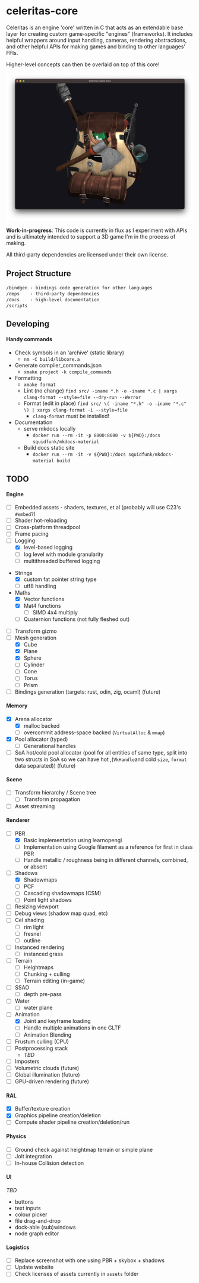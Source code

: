 # celeritas-core

Celeritas is an engine 'core' written in C that acts as an extendable base layer for creating custom game-specific "engines" (frameworks). It includes helpful wrappers around input handling, cameras, rendering abstractions, and other helpful APIs for making games and binding to other languages' FFIs.

Higher-level concepts can then be overlaid on top of this core!

![Backpack model with lighting](examples/obj_loading/backpack_screenshot.png)

**Work-in-progress**: This code is currently in flux as I experiment with APIs and is ultimately intended to support a 3D game I'm in the process of making.

All third-party dependencies are licensed under their own license.

## Project Structure

```
/bindgen - bindings code generation for other languages
/deps    - third-party dependencies
/docs    - high-level documentation
/scripts
```

## Developing

#### Handy commands

* Check symbols in an 'archive' (static library)
    * `nm -C build/libcore.a`
* Generate compiler_commands.json
    * `xmake project -k compile_commands`
* Formatting
    * `xmake format`
    * Lint (no change) `find src/ -iname *.h -o -iname *.c | xargs clang-format --style=file --dry-run --Werror`
    * Format (edit in place) `find src/ \( -iname "*.h" -o -iname "*.c" \) | xargs clang-format -i --style=file`
        * `clang-format` must be installed!
* Documentation
    * serve mkdocs locally
        * `docker run --rm -it -p 8000:8000 -v ${PWD}:/docs squidfunk/mkdocs-material`
    * Build docs static site
        * `docker run --rm -it -v ${PWD}:/docs squidfunk/mkdocs-material build`

## TODO

#### Engine
- [ ] Embedded assets - shaders, textures, et al (probably will use C23's `#embed`?)
- [ ] Shader hot-reloading
- [ ] Cross-platform threadpool
- [ ] Frame pacing
- [ ] Logging
  - [x] level-based logging
  - [ ] log level with module granularity
  - [ ] multithreaded buffered logging
- Strings
  - [x] custom fat pointer string type
  - [ ] utf8 handling
- Maths
  - [x] Vector functions
  - [x] Mat4 functions
    - [ ] SIMD 4x4 multiply
  - [ ] Quaternion functions (not fully fleshed out)
- [ ] Transform gizmo
- [ ] Mesh generation
  - [x] Cube
  - [x] Plane
  - [x] Sphere
  - [ ] Cylinder
  - [ ] Cone
  - [ ] Torus
  - [ ] Prism
- [ ] Bindings generation (targets: rust, odin, zig, ocaml) (future)

#### Memory
- [x] Arena allocator
  - [x] malloc backed
  - [ ] overcommit address-space backed (`VirtualAlloc` & `mmap`)
- [x] Pool allocator (typed)
  - [ ] Generational handles
- [ ] SoA hot/cold pool allocator (pool for all entities of same type, split into two structs in SoA so we can have hot ,(`VkHandle`and cold `size`, `format` data separated)) (future)

#### Scene
- [ ] Transform hierarchy / Scene tree
  - [ ] Transform propagation
- [ ] Asset streaming

#### Renderer
- [ ] PBR
  - [x] Basic implementation using learnopengl
  - [ ] Implementation using Google filament as a reference for first in class PBR
  - [ ] Handle metallic / roughness being in different channels, combined, or absent
- [ ] Shadows
  - [x] Shadowmaps
  - [ ] PCF
  - [ ] Cascading shadowmaps (CSM)
  - [ ] Point light shadows
- [ ] Resizing viewport
- [ ] Debug views (shadow map quad, etc)
- [ ] Cel shading
  - [ ] rim light
  - [ ] fresnel
  - [ ] outline
- [ ] Instanced rendering
  - [ ] instanced grass
- [ ] Terrain
  - [ ] Heightmaps
  - [ ] Chunking + culling
  - [ ] Terrain editing (in-game)
- [ ] SSAO
  - [ ] depth pre-pass
- [ ] Water
  - [ ] water plane
- [ ] Animation
  - [x] Joint and keyframe loading
  - [ ] Handle multiple animations in one GLTF
  - [ ] Animation Blending
- [ ] Frustum culling (CPU)
- [ ] Postprocessing stack
  - *TBD*
- [ ] Imposters
- [ ] Volumetric clouds (future)
- [ ] Global illumination (future)
- [ ] GPU-driven rendering (future)

#### RAL
- [x] Buffer/texture creation
- [x] Graphics pipeline creation/deletion
- [ ] Compute shader pipeline creation/deletion/run

#### Physics
- [ ] Ground check against heightmap terrain or simple plane
- [ ] Jolt integration
- [ ] In-house Collision detection

#### UI
*TBD*
- buttons
- text inputs
- colour picker
- file drag-and-drop
- dock-able (sub)windows
- node graph editor

#### Logistics

- [ ] Replace screenshot with one using PBR + skybox + shadows
- [ ] Update website
- [ ] Check licenses of assets currently in `assets` folder
